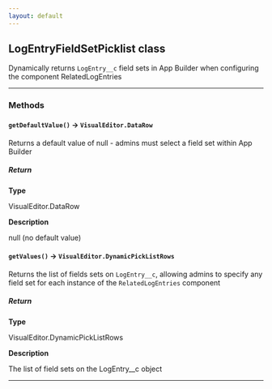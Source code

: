 ```yaml
---
layout: default
---
```

## LogEntryFieldSetPicklist class

Dynamically returns `LogEntry__c` field sets in App Builder when configuring the component RelatedLogEntries

---
### Methods
#### `getDefaultValue()` → `VisualEditor.DataRow`

 Returns a default value of null - admins must select a field set within App Builder

##### Return

**Type**

VisualEditor.DataRow

**Description**

null (no default value)

#### `getValues()` → `VisualEditor.DynamicPickListRows`

Returns the list of fields sets on `LogEntry__c`, allowing admins to specify any field set for each instance of the `RelatedLogEntries` component

##### Return

**Type**

VisualEditor.DynamicPickListRows

**Description**

The list of field sets on the LogEntry__c object

---
